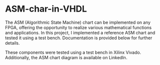 # ASM-char-in-VHDL

The ASM (Algorithmic State Machine) chart can be implemented on any FPGA, offering the opportunity to realize various mathematical functions and applications. In this project, I implemented a reference ASM chart and tested it using a test bench. Documentation is provided below for further details.

These components were tested using a test bench in Xilinx Vivado. Additionally, the ASM chart diagram is available on LinkedIn.
